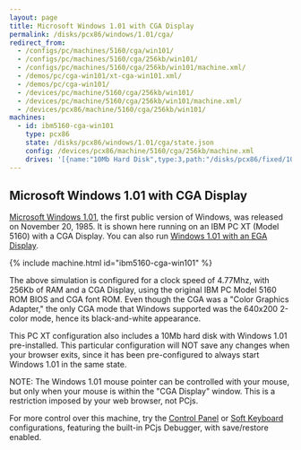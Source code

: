```yaml
---
layout: page
title: Microsoft Windows 1.01 with CGA Display
permalink: /disks/pcx86/windows/1.01/cga/
redirect_from:
  - /configs/pc/machines/5160/cga/win101/
  - /configs/pc/machines/5160/cga/256kb/win101/
  - /configs/pc/machines/5160/cga/256kb/win101/machine.xml/
  - /demos/pc/cga-win101/xt-cga-win101.xml/
  - /demos/pc/cga-win101/
  - /devices/pc/machine/5160/cga/256kb/win101/
  - /devices/pc/machine/5160/cga/256kb/win101/machine.xml/
  - /devices/pcx86/machine/5160/cga/256kb/win101/
machines:
  - id: ibm5160-cga-win101
    type: pcx86
    state: /disks/pcx86/windows/1.01/cga/state.json
    config: /devices/pcx86/machine/5160/cga/256kb/machine.xml
    drives: '[{name:"10Mb Hard Disk",type:3,path:"/disks/pcx86/fixed/10mb/PCDOS200-WIN101-CGA.json"}]'
---
```


Microsoft Windows 1.01 with CGA Display
---------------------------------------

[Microsoft Windows 1.01](/disks/pcx86/windows/1.01/), the first public version of Windows, was released on
November 20, 1985.  It is shown here running on an IBM PC XT (Model 5160) with a CGA Display.  You can also run
[Windows 1.01 with an EGA Display](/disks/pcx86/windows/1.01/).

{% include machine.html id="ibm5160-cga-win101" %}

The above simulation is configured for a clock speed of 4.77Mhz, with 256Kb of RAM and a CGA Display,
using the original IBM PC Model 5160 ROM BIOS and CGA font ROM.  Even though the CGA was a "Color Graphics Adapter,"
the only CGA mode that Windows supported was the 640x200 2-color mode, hence its black-and-white appearance.

This PC XT configuration also includes a 10Mb hard disk with Windows 1.01 pre-installed.
This particular configuration will NOT save any changes when your browser exits, since it has
been pre-configured to always start Windows 1.01 in the same state.

NOTE: The Windows 1.01 mouse pointer can be controlled with your mouse, but only when your mouse is
within the "CGA Display" window. This is a restriction imposed by your web browser, not PCjs.

For more control over this machine, try the [Control Panel](debugger/) or [Soft Keyboard](softkbd/) configurations,
featuring the built-in PCjs Debugger, with save/restore enabled.
